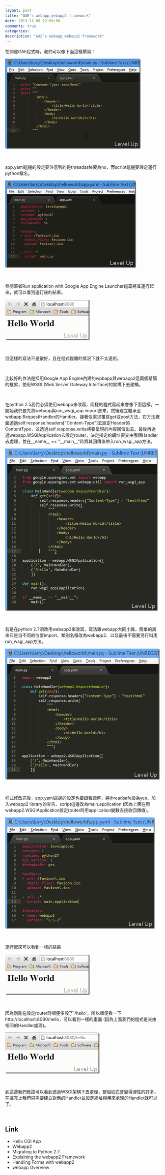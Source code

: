 ```yaml
---
layout: post
title: "GAE's webapp_webapp2 framework"
date: 2013-11-06 12:00:00
comments: true
categories: 
description: "GAE's webapp_webapp2 framework"
---
```

<p>
	在開發GAE程式時，我們可以像下面這樣撰寫：</p>
<p>
	<img alt="image" border="0" height="294" src="\images\posts\4546807f-c39d-4d45-b514-656a7f7fd784\image_thumb.png" style="border-top: 0px; border-right: 0px; border-bottom: 0px; border-left: 0px" width="442" /></p>
<p>
	 </p>
<p>
	app.yaml這邊的設定要注意到的是threadsafe要為no，而script這邊要設定運行python檔名。</p>
<p>
	<img alt="image" border="0" height="285" src="\images\posts\4546807f-c39d-4d45-b514-656a7f7fd784\image_thumb_1.png" style="border-top: 0px; border-right: 0px; border-bottom: 0px; border-left: 0px" width="427" /></p>
<p>
	 </p>
<p>
	參閱筆者Run application with Google App Engine Launcher這篇將其運行起來，就可以看到運行後的結果。</p>
<p>
	<img alt="image" border="0" height="133" src="\images\posts\4546807f-c39d-4d45-b514-656a7f7fd784\image_thumb_2.png" style="border-top: 0px; border-right: 0px; border-bottom: 0px; border-left: 0px" width="276" /></p>
<p>
	 </p>
<p>
	但這樣的寫法不是很好，且在程式複雜的情況下就不太適用。</p>
<p>
	 </p>
<p>
	比較好的作法是採用Google App Engine內建的wpbapp與webapp2這兩個精簡的框架，使用WSGI (Web Server Gateway Interface)的架構下去建構。</p>
<p>
	 </p>
<p>
	在python 2.5我們必須使用webapp來改寫，同樣的程式寫起來會像下面這樣。一開始我們要先將webapp與run_wsgi_app import進來，然後建立繼承至webapp.RequestHandler的Handler。接著依需求覆寫get或post方法，在方法裡面透過self.response.headers["Content-Type"]去設定Header的ContentType，並透過self.response.write將要呈現的內容回傳出去。最後再透過webapp.WSGIApplication去設定router，決定指定的網址要交由哪個Handler去處理，並在__name__ == "__main__"時將其回傳值帶入run_wsgi_app方法。</p>
<p>
	<img alt="image" border="0" height="529" src="\images\posts\4546807f-c39d-4d45-b514-656a7f7fd784\image_thumb_6.png" style="border-top: 0px; border-right: 0px; border-bottom: 0px; border-left: 0px" width="498" /></p>
<p>
	 </p>
<p>
	若是在python 2.7須改用webapp2來改寫，寫法跟webapp大同小異，簡單的說來只是自不同的位置import、類別名稱改為webapp2、以及最後不需要另行叫用run_wsgi_app方法。</p>
<p>
	<img alt="image" border="0" height="427" src="\images\posts\4546807f-c39d-4d45-b514-656a7f7fd784\image_thumb_3.png" style="border-top: 0px; border-right: 0px; border-bottom: 0px; border-left: 0px" width="519" /></p>
<p>
	 </p>
<p>
	程式修改完後，app.yaml這邊的設定也要跟著調整，將threadsafe設為yes、加入webapp2 library的宣告、script這邊改為main.application (因為上面在用webapp2.WSGIApplication設定router時用application變數去接收回傳值)。</p>
<p>
	<img alt="image" border="0" height="363" src="\images\posts\4546807f-c39d-4d45-b514-656a7f7fd784\image_thumb_4.png" style="border-top: 0px; border-right: 0px; border-bottom: 0px; border-left: 0px" width="488" /></p>
<p>
	 </p>
<p>
	運行起來可以看到一樣的結果</p>
<p>
	<img alt="image" border="0" height="133" src="\images\posts\4546807f-c39d-4d45-b514-656a7f7fd784\image_thumb_2.png" style="border-top: 0px; border-right: 0px; border-bottom: 0px; border-left: 0px" width="276" /></p>
<p>
	 </p>
<p>
	因為剛剛在設定router時順便多設了'/hello'，所以順便看一下http://localhost:8080/hello，可以看到一樣的畫面 (因為上面我們的程式是交由相同的Handler處理)。</p>
<p>
	<img alt="image" border="0" height="134" src="\images\posts\4546807f-c39d-4d45-b514-656a7f7fd784\image_thumb_5.png" style="border-top: 0px; border-right: 0px; border-bottom: 0px; border-left: 0px" width="308" /></p>
<p>
	 </p>
<p>
	到這邊我們應該可以看到透過WSGI架構下去處理，整個程式會變得彈性的許多，在擴充上我們只需要建立對應的Handler並設定網址與用來處理的Handler就可以了。</p>
<p>
	 </p>
<h2>
	Link</h2>
<ul>
	<li>
		Hello CGI App</li>
	<li>
		Webapp2</li>
	<li>
		Migrating to Python 2.7</li>
	<li>
		Explaining the webapp2 Framework</li>
	<li>
		Handling Forms with webapp2</li>
	<li>
		webapp Overview</li>
</ul>
